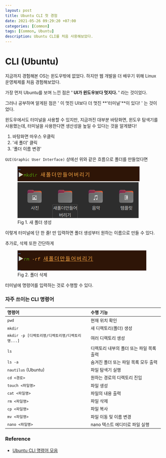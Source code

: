 ```yaml
---
layout: post
title: Ubuntu CLI 첫 경험
date: 2021-05-26 09:29:20 +07:00
categories: [Common]
tags: [Common, Ubuntu]
description: Ubuntu CLI를 처음 사용해보았다.
---
```


# CLI (Ubuntu)

지금까지 경험해본 OS는 윈도우밖에 없었다. 하지만 웹 개발을 더 배우기 위해 Linux 운영체제를 처음 경험해보았다.

가장 먼저 Ubuntu를 보며 느낀 점은 **' UI가 윈도우보다 멋지다. '** 라는 것이었다.

그러나 공부하며 알게된 점은 ' 이 멋진 UI보다 더 멋진 **'터미널'**이 있다! ' 는 것이었다.

윈도우에서도 터미널을 사용할 수 있지만, 지금까진 대부분 바탕화면, 윈도우 탐색기를 사용했는데, 터미널을 사용한다면 생산성을 높일 수 있다는 것을 알게됐다!

1. 바탕화면 마우스 우클릭
2. '새 폴더' 클릭
3. '폴더 이름 변경'

`GUI(Graphic User Interface)` 상에선 위와 같은 흐름으로 폴더를 만들었다면

<figure>
<img src="./../../images/clinewfolder.png" alt="cli newfolder">
<img src="./../../images/clinewfolderview.png" alt="cli newfolder view">
<figcaption>Fig 1. 새 폴더 생성</figcaption>
</figure>

이렇게 터미널에 단 한 줄! 만 입력하면 폴더 생성부터 원하는 이름으로 만들 수 있다.

추가로, 삭제 또한 간단하게

<figure>
<img src="./../../images/clidelete.png" alt="cli delete folder">
<figcaption>Fig 2. 폴더 삭제</figcaption>
</figure>

터미널에 명령어를 입력하는 것로 수행할 수 있다.

### 자주 쓰이는 CLI 명령어

<div class="overflow-table" markdown="block">

| 명령어                                           | 수행 기능                                |
| :----------------------------------------------- | :--------------------------------------- |
| `pwd`                                            | 현재 위치 확인                           |
| `mkdir`                                          | 새 디렉토리(폴더) 생성                   |
| `mkdir -p [디렉토리명/디렉토리명/디렉토리명...]` | 여러 디렉토리 생성                       |
| `ls`                                             | 디렉토리 내부의 폴더 또는 파일 목록 출력 |
| `ls -a`                                          | 숨겨진 폴더 또는 파일 목록 모두 출력     |
| `nautilus` (Ubuntu)                              | 파일 탐색기 실행                         |
| `cd <경로>`                                      | 원하는 경로의 디렉토리 진입              |
| `touch <파일명>`                                 | 파일 생성                                |
| `cat <파일명>`                                   | 파일의 내용 출력                         |
| `rm <파일명>`                                    | 파일 삭제                                |
| `cp <파일명>`                                    | 파일 복사                                |
| `mv <파일명>`                                    | 파일 이동 및 이름 변경                   |
| `nano <파일명>`                                  | nano 텍스트 에디터로 파일 실행           |

</div>

### Reference

- <a href="https://velog.io/@devyang97/Linux-%EB%AA%85%EB%A0%B9%EC%96%B4-%EC%A0%95%EB%A6%AC-Ubuntu-%EC%82%AC%EC%9A%A9" target="_blank" rel="noopener">Ubuntu CLI 명령어 모음</a>
